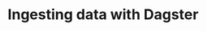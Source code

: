 ---
title: Ingesting data with Dagster
description: Learn how to ingest data into Dagster using embedded-elt
sidebar_position: 10
sidebar_label: Ingesting data
---